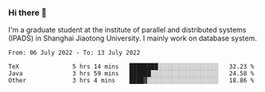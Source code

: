 ### Hi there 👋

I'm a graduate student at the institute of parallel and distributed systems (IPADS) in Shanghai Jiaotong University. I mainly work on database system.

<!--START_SECTION:waka-->

```text
From: 06 July 2022 - To: 13 July 2022

TeX               5 hrs 14 mins   ████████░░░░░░░░░░░░░░░░░   32.23 %
Java              3 hrs 59 mins   ██████░░░░░░░░░░░░░░░░░░░   24.58 %
Other             3 hrs 4 mins    ████▓░░░░░░░░░░░░░░░░░░░░   18.86 %
```

<!--END_SECTION:waka-->

<!--
**yqmmm/yqmmm** is a ✨ _special_ ✨ repository because its `README.md` (this file) appears on your GitHub profile.

Here are some ideas to get you started:

- 🔭 I’m currently working on ...
- 🌱 I’m currently learning ...
- 👯 I’m looking to collaborate on ...
- 🤔 I’m looking for help with ...
- 💬 Ask me about ...
- 📫 How to reach me: ...
- 😄 Pronouns: ...
- ⚡ Fun fact: ...
-->
